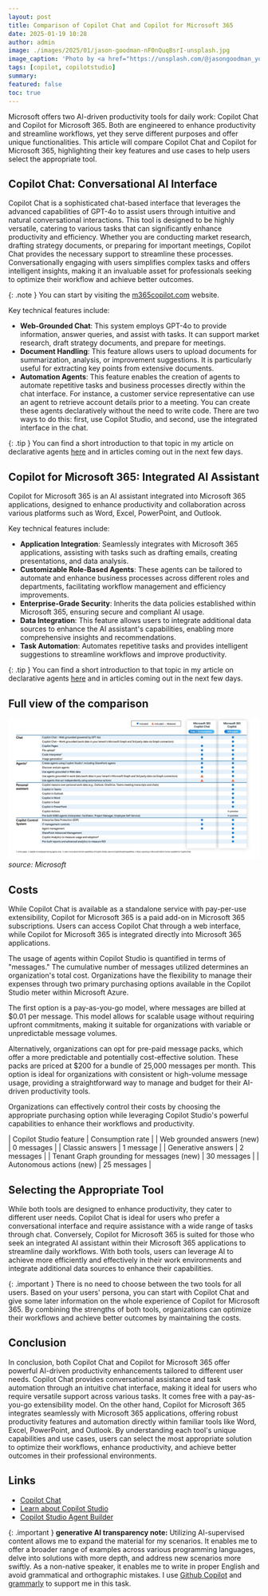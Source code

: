 ```yaml
---
layout: post
title: Comparison of Copilot Chat and Copilot for Microsoft 365
date: 2025-01-19 10:28 
author: admin
image: ./images/2025/01/jason-goodman-nF0nQuqBsrI-unsplash.jpg
image_caption: 'Photo by <a href="https://unsplash.com/@jasongoodman_youxventures?utm_content=creditCopyText&utm_medium=referral&utm_source=unsplash">Jason Goodman</a> on <a href="https://unsplash.com/photos/two-women-sitting-in-front-of-white-table-nF0nQuqBsrI?utm_content=creditCopyText&utm_medium=referral&utm_source=unsplash">Unsplash</a>'
tags: [copilot, copilotstudio]
summary: 
featured: false
toc: true
---
```


Microsoft offers two AI-driven productivity tools for daily work: Copilot Chat and Copilot for Microsoft 365. Both are engineered to enhance productivity and streamline workflows, yet they serve different purposes and offer unique functionalities. This article will compare Copilot Chat and Copilot for Microsoft 365, highlighting their key features and use cases to help users select the appropriate tool.

## Copilot Chat: Conversational AI Interface
Copilot Chat is a sophisticated chat-based interface that leverages the advanced capabilities of GPT-4o to assist users through intuitive and natural conversational interactions. This tool is designed to be highly versatile, catering to various tasks that can significantly enhance productivity and efficiency. Whether you are conducting market research, drafting strategy documents, or preparing for important meetings, Copilot Chat provides the necessary support to streamline these processes. Conversationally engaging with users simplifies complex tasks and offers intelligent insights, making it an invaluable asset for professionals seeking to optimize their workflow and achieve better outcomes. 

{: .note }
You can start by visiting the [m365copilot.com](http://m365copilot.com/) website.

Key technical features include:

* **Web-Grounded Chat**: This system employs GPT-4o to provide information, answer queries, and assist with tasks. It can support market research, draft strategy documents, and prepare for meetings.
* **Document Handling**: This feature allows users to upload documents for summarization, analysis, or improvement suggestions. It is particularly useful for extracting key points from extensive documents.
* **Automation Agents**: This feature enables the creation of agents to automate repetitive tasks and business processes directly within the chat interface. For instance, a customer service representative can use an agent to retrieve account details prior to a meeting. You can create these agents declaratively without the need to write code. There are two ways to do this: first, use Copilot Studio, and second, use the integrated interface in the chat.


{: .tip }
You can find a short introduction to that topic in my article on declarative agents [here](https://holgerimbery.blog/enhance-your-copilot-for-microsoft-365-experience-when-plain-copilot-isnt-enough) and in articles coming out in the next few days.


## Copilot for Microsoft 365: Integrated AI Assistant
Copilot for Microsoft 365 is an AI assistant integrated into Microsoft 365 applications, designed to enhance productivity and collaboration across various platforms such as Word, Excel, PowerPoint, and Outlook. 

Key technical features include:

* **Application Integration**: Seamlessly integrates with Microsoft 365 applications, assisting with tasks such as drafting emails, creating presentations, and data analysis.
* **Customizable Role-Based Agents**: These agents can be tailored to automate and enhance business processes across different roles and departments, facilitating workflow management and efficiency improvements.
* **Enterprise-Grade Security**: Inherits the data policies established within Microsoft 365, ensuring secure and compliant AI usage.
* **Data Integration**: This feature allows users to integrate additional data sources to enhance the AI assistant's capabilities, enabling more comprehensive insights and recommendations.
* **Task Automation**: Automates repetitive tasks and provides intelligent suggestions to streamline workflows and improve productivity.

{: .tip }
You can find a short introduction to that topic in my article on declarative agents [here](https://holgerimbery.blog/enhance-your-copilot-for-microsoft-365-experience-when-plain-copilot-isnt-enough) and in articles coming out in the next few days.


## Full view of the comparison
![Full comparison, source Microsoft](https://raw.githubusercontent.com/holgerimbery/holgerimbery.blog/main/holgerimbery/images/2025/01/upgit_20250119_1737280627.png)
*source: Microsoft*

## Costs
While Copilot Chat is available as a standalone service with pay-per-use extensibility, Copilot for Microsoft 365 is a paid add-on in Microsoft 365 subscriptions. Users can access Copilot Chat through a web interface, while Copilot for Microsoft 365 is integrated directly into Microsoft 365 applications.

The usage of agents within Copilot Studio is quantified in terms of "messages." The cumulative number of messages utilized determines an organization's total cost. Organizations have the flexibility to manage their expenses through two primary purchasing options available in the Copilot Studio meter within Microsoft Azure. 

The first option is a pay-as-you-go model, where messages are billed at $0.01 per message. This model allows for scalable usage without requiring upfront commitments, making it suitable for organizations with variable or unpredictable message volumes.

Alternatively, organizations can opt for pre-paid message packs, which offer a more predictable and potentially cost-effective solution. These packs are priced at $200 for a bundle of 25,000 messages per month. This option is ideal for organizations with consistent or high-volume message usage, providing a straightforward way to manage and budget for their AI-driven productivity tools.

Organizations can effectively control their costs by choosing the appropriate purchasing option while leveraging Copilot Studio's powerful capabilities to enhance their workflows and productivity.  

| Copilot Studio feature | Consumption rate | 
| Web grounded answers (new)	| 0 messages |
| Classic answers 	| 1 message |
| Generative answers 	| 2 messages | 
| Tenant Graph grounding for messages (new) 	| 30 messages | 
| Autonomous actions (new) 	| 25 messages |



## Selecting the Appropriate Tool
While both tools are designed to enhance productivity, they cater to different user needs. Copilot Chat is ideal for users who prefer a conversational interface and require assistance with a wide range of tasks through chat. Conversely, Copilot for Microsoft 365 is suited for those who seek an integrated AI assistant within their Microsoft 365 applications to streamline daily workflows. With both tools, users can leverage AI to achieve more efficiently and effectively in their work environments and integrate additional data sources to enhance their capabilities. 

{: .important }
There is no need to choose between the two tools for all users. Based on your users' persona, you can start with Copilot Chat and give some later information on the whole experience of Copilot for Microsoft 365. By combining the strengths of both tools, organizations can optimize their workflows and achieve better outcomes by maintaining the costs.


## Conclusion
In conclusion, both Copilot Chat and Copilot for Microsoft 365 offer powerful AI-driven productivity enhancements tailored to different user needs. Copilot Chat provides conversational assistance and task automation through an intuitive chat interface, making it ideal for users who require versatile support across various tasks. It comes free with a pay-as-you-go extensibility model. On the other hand, Copilot for Microsoft 365 integrates seamlessly with Microsoft 365 applications, offering robust productivity features and automation directly within familiar tools like Word, Excel, PowerPoint, and Outlook. By understanding each tool's unique capabilities and use cases, users can select the most appropriate solution to optimize their workflows, enhance productivity, and achieve better outcomes in their professional environments.

## Links
* [Copilot Chat](http://m365copilot.com/)
* [Learn about Copilot Studio](https://www.microsoft.com/en-us/microsoft-copilot/microsoft-copilot-studio)
* [Copilot Studio Agent Builder](https://learn.microsoft.com/en-us/microsoft-365-copilot/extensibility/copilot-studio-agent-builder-build)

{: .important }
**generative AI transparency note:**
Utilizing AI-supervised content allows me to expand the material for my scenarios. It enables me to offer a broader range of examples across various programming languages, delve into solutions with more depth, and address new scenarios more swiftly. As a non-native speaker, it enables me to write in proper English and avoid grammatical and orthographic mistakes. I use [Github Copilot](https://github.com/features/copilot) and [grammarly](https://www.grammarly.com) to support me in this task. 
